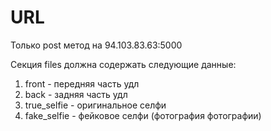 # URL
Только post метод на 94.103.83.63:5000

Секция files должна содержать следующие данные:
1. front        - передняя часть удл
2. back         - задняя часть удл
3. true_selfie  - оригинальное селфи
4. fake_selfie  - фейковое селфи (фотография фотографии)
